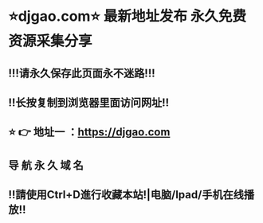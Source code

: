 # ⭐️djgao.com⭐️ 最新地址发布 永久免费资源采集分享
## !!!请永久保存此页面永不迷路!!!
## ‼️长按复制到浏览器里面访问网址‼️
## ⭐️ 👉 地址一 ：https://djgao.com
## 导 航 永 久 域 名
## ‼️請使用Ctrl+D進行收藏本站!|电脑/Ipad/手机在线播放‼️


